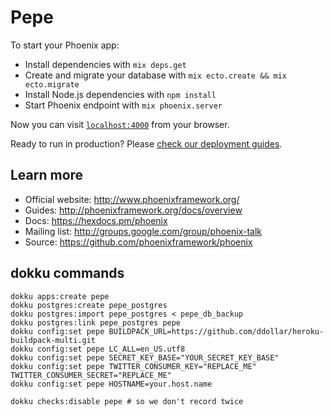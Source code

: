 # Pepe

To start your Phoenix app:

  * Install dependencies with `mix deps.get`
  * Create and migrate your database with `mix ecto.create && mix ecto.migrate`
  * Install Node.js dependencies with `npm install`
  * Start Phoenix endpoint with `mix phoenix.server`

Now you can visit [`localhost:4000`](http://localhost:4000) from your browser.

Ready to run in production? Please [check our deployment guides](http://www.phoenixframework.org/docs/deployment).

## Learn more

  * Official website: http://www.phoenixframework.org/
  * Guides: http://phoenixframework.org/docs/overview
  * Docs: https://hexdocs.pm/phoenix
  * Mailing list: http://groups.google.com/group/phoenix-talk
  * Source: https://github.com/phoenixframework/phoenix

## dokku commands

```
dokku apps:create pepe
dokku postgres:create pepe_postgres
dokku postgres:import pepe_postgres < pepe_db_backup
dokku postgres:link pepe_postgres pepe
dokku config:set pepe BUILDPACK_URL=https://github.com/ddollar/heroku-buildpack-multi.git
dokku config:set pepe LC_ALL=en_US.utf8
dokku config:set pepe SECRET_KEY_BASE="YOUR_SECRET_KEY_BASE"
dokku config:set pepe TWITTER_CONSUMER_KEY="REPLACE_ME" TWITTER_CONSUMER_SECRET="REPLACE_ME"
dokku config:set pepe HOSTNAME=your.host.name

dokku checks:disable pepe # so we don't record twice
```
